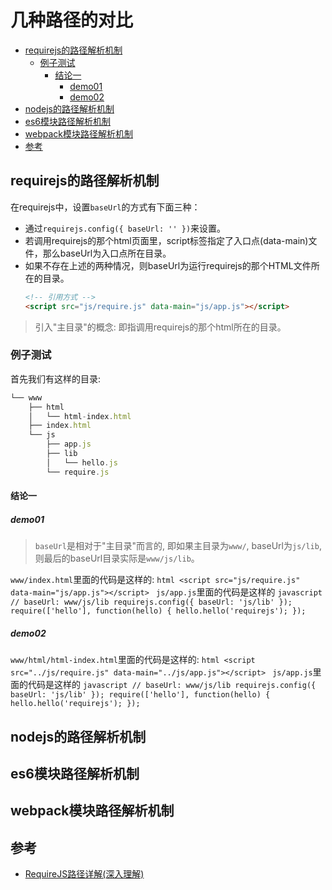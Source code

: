 # 几种路径的对比

<!-- vim-markdown-toc GFM -->
* [requirejs的路径解析机制](#requirejs的路径解析机制)
  * [例子测试](#例子测试)
    * [结论一](#结论一)
      * [demo01](#demo01)
      * [demo02](#demo02)
* [nodejs的路径解析机制](#nodejs的路径解析机制)
* [es6模块路径解析机制](#es6模块路径解析机制)
* [webpack模块路径解析机制](#webpack模块路径解析机制)
* [参考](#参考)

<!-- vim-markdown-toc -->

## requirejs的路径解析机制

在requirejs中，设置`baseUrl`的方式有下面三种：
* 通过`requirejs.config({ baseUrl: '' })`来设置。
* 若调用requirejs的那个html页面里，script标签指定了入口点(data-main)文件，那么baseUrl为入口点所在目录。
* 如果不存在上述的两种情况，则baseUrl为运行requirejs的那个HTML文件所在的目录。
    ```html
    <!-- 引用方式 -->
    <script src="js/require.js" data-main="js/app.js"></script>
    ```

> 引入"主目录"的概念: 即指调用requirejs的那个html所在的目录。
### 例子测试

首先我们有这样的目录:
```javascript
└── www
	├── html
	│   └── html-index.html
	├── index.html
	└── js
		├── app.js
		├── lib
		│   └── hello.js
		└── require.js
```

#### 结论一

##### demo01

> `baseUrl`是相对于"主目录"而言的, 即如果主目录为`www/`, baseUrl为`js/lib`, 则最后的baseUrl目录实际是`www/js/lib`。

`www/index.html`里面的代码是这样的:
	```html
	<script src="js/require.js" data-main="js/app.js"></script>
	```
`js/app.js`里面的代码是这样的
	```javascript
	// baseUrl: www/js/lib
	requirejs.config({
		baseUrl: 'js/lib'
	});
	require(['hello'], function(hello) {
		hello.hello('requirejs');
	});
	```

##### demo02

`www/html/html-index.html`里面的代码是这样的:
	```html
	<script src="../js/require.js" data-main="../js/app.js"></script>
	```
`js/app.js`里面的代码是这样的
	```javascript
	// baseUrl: www/js/lib
	requirejs.config({
		baseUrl: 'js/lib'
	});
	require(['hello'], function(hello) {
		hello.hello('requirejs');
	});
	```




## nodejs的路径解析机制

## es6模块路径解析机制

## webpack模块路径解析机制

## 参考

* [RequireJS路径详解(深入理解)](http://www.jianshu.com/p/99321f292776)

